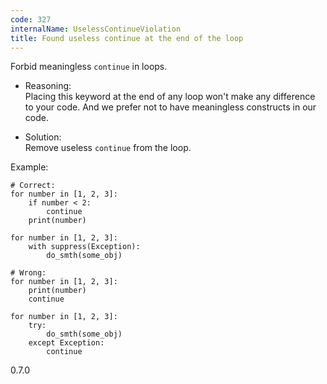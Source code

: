 ```yaml
---
code: 327
internalName: UselessContinueViolation
title: Found useless continue at the end of the loop
---
```


Forbid meaningless `continue` in loops.

  - Reasoning:  
    Placing this keyword at the end of any loop won't make any
    difference to your code. And we prefer not to have meaningless
    constructs in our code.

  - Solution:  
    Remove useless `continue` from the loop.

Example:

    # Correct:
    for number in [1, 2, 3]:
        if number < 2:
            continue
        print(number)
    
    for number in [1, 2, 3]:
        with suppress(Exception):
            do_smth(some_obj)
    
    # Wrong:
    for number in [1, 2, 3]:
        print(number)
        continue
    
    for number in [1, 2, 3]:
        try:
            do_smth(some_obj)
        except Exception:
            continue

<div class="versionadded">

0.7.0

</div>